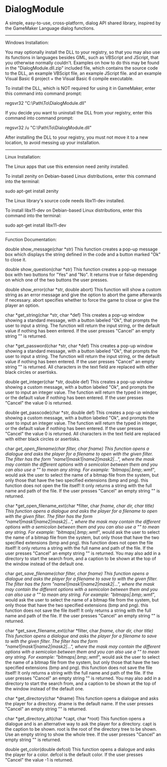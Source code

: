 # DialogModule
A simple, easy-to-use, cross-platform, dialog API shared library, inspired by the GameMaker Language dialog functions.

----------------------------------------------------------------------------------------------------------------------------

Windows Installation:


You may optionally install the DLL to your registry, so that you may also use its functions in languages besides GML, such as VBScript and JScript, that you otherwise normally couldn't. Examples on how to do this may be found in the "DialogModule.dll.zip" included file, which contains the source code to the DLL, an example VBScipt file, an example JScript file. and an example Visual Basic 6 project + the Visual Basic 6 compile executable.

To install the DLL, which is NOT required for using it in GameMaker, enter this command into command prompt:

regsvr32 "C:\Path\To\DialogModule.dll"

If you decide you want to uninstall the DLL from your registry, enter this command into command prompt:

regsvr32 /u "C:\Path\To\DialogModule.dll"

After installing the DLL to your registry, you must not move it to a new location, to avoid messing up your installation.

----------------------------------------------------------------------------------------------------------------------------

Linux Installation:


The Linux apps that use this extension need zenity installed.

To install zenity on Debian-based Linux distributions, enter this command into the terminal:

sudo apt-get install zenity

The Linux library's source code needs libx11-dev installed.

To install libx11-dev on Debian-based Linux distributions, enter this command into the terminal:

sudo apt-get install libx11-dev

----------------------------------------------------------------------------------------------------------------------------

Function Documentation:


double show_message(char *str) This function creates a pop-up message box which displays the string defined in the code and a button marked "Ok" to close it.

double show_question(char *str) This function creates a pop-up message box with two buttons for "Yes" and "No". It returns true or false depending on which one of the two buttons the user presses.

double show_error(char *str, double abort) This function will show a custom string as an error message and give the option to abort the game afterwards if necessary. abort specifies whether to force the game to close or give the player an option.

char *get_string(char *str, char *def) This creates a pop-up window showing a standard message, with a button labeled "Ok", that prompts the user to input a string. The function will return the input string, or the default value if nothing has been entered. If the user presses "Cancel" an empty string "" is returned.

char *get_password(char *str, char *def) This creates a pop-up window showing a standard message, with a button labeled "Ok", that prompts the user to input a string. The function will return the input string, or the default value if nothing has been entered. If the user presses "Cancel" an empty string "" is returned. All characters in the text field are replaced with either black circles or asertisks.

double get_integer(char *str, double def) This creates a pop-up window showing a custom message, with a button labeled "Ok", and prompts the user to input an integer value. The function will return the typed in integer, or the default value if nothing has been entered. If the user presses "Cancel" the value 0 is returned.

double get_passcode(char *str, double def) This creates a pop-up window showing a custom message, with a button labeled "Ok", and prompts the user to input an integer value. The function will return the typed in integer, or the default value if nothing has been entered. If the user presses "Cancel" the value 0 is returned. All characters in the text field are replaced with either black circles or asertisks.

char *get_open_filename(char *filter, char *fname) This function opens a dialogue and asks the player for a filename to open with the given filter. The filter has the form "name1|mask1|name2|mask2|...", where the mask may contain the different options with a semicolon between them and you can also use a "*" to mean any string. For example: "bitmaps|*.bmp;*.wmf", would ask the user to select the name of a bitmap file from the system, but only those that have the two specified extensions (bmp and png). this function does not open the file itself! It only returns a string with the full name and path of the file. If the user presses "Cancel" an empty string "" is returned.

char *get_open_filename_ext(char *filter, char *fname, char *dir, char *title) This function opens a dialogue and asks the player for a filename to open with the given filter. The filter has the form "name1|mask1|name2|mask2|...", where the mask may contain the different options with a semicolon between them and you can also use a "*" to mean any string. For example: "bitmaps|*.bmp;*.wmf", would ask the user to select the name of a bitmap file from the system, but only those that have the two specified extensions (bmp and png). this function does not open the file itself! It only returns a string with the full name and path of the file. If the user presses "Cancel" an empty string "" is returned. You may also add in a directory to start the search from, and a caption to be shown at the top of the window instead of the default one.

char *get_save_filename(char *filter, char *fname) This function opens a dialogue and asks the player for a filename to save to with the given filter. The filter has the form "name1|mask1|name2|mask2|...", where the mask may contain the different options with a semicolon between them and you can also use a "*" to mean any string. For example: "bitmaps|*.bmp;*.wmf", would ask the user to select the name of a bitmap file from the system, but only those that have the two specified extensions (bmp and png). this function does not save the file itself! It only returns a string with the full name and path of the file. If the user presses "Cancel" an empty string "" is returned.

char *get_save_filename_ext(char *filter, char *fname, char *dir, char *title) This function opens a dialogue and asks the player for a filename to save to with the given filter. The filter has the form "name1|mask1|name2|mask2|...", where the mask may contain the different options with a semicolon between them and you can also use a "*" to mean any string. For example: "bitmaps|*.bmp;*.wmf", would ask the user to select the name of a bitmap file from the system, but only those that have the two specified extensions (bmp and png). this function does not save the file itself! It only returns a string with the full name and path of the file. If the user presses "Cancel" an empty string "" is returned. You may also add in a directory to start the search from, and a caption to be shown at the top of the window instead of the default one.

char *get_directory(char *dname) This function opens a dialogue and asks the player for a directory. dname is the default name. If the user presses "Cancel" an empty string "" is returned.

char *get_directory_alt(char *capt, char *root) This function opens a dialogue and is an alternative way to ask the player for a directory. capt is the caption to be shown. root is the root of the directory tree to be shown. Use an empty string to show the whole tree. If the user presses "Cancel" an empty string "" is returned.

double get_color(double defcol) This function opens a dialogue and asks the player for a color. defcol is the default color. If the user presses "Cancel" the value -1 is returned.

